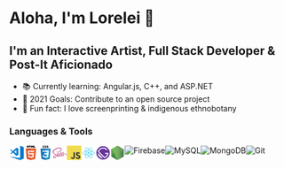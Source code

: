 # Aloha, I'm Lorelei 🤙

## I'm an Interactive Artist, Full Stack Developer & Post-It Aficionado

* 📚 Currently learning: Angular.js, C++, and ASP.NET 
* 🙌 2021 Goals: Contribute to an open source project
* 💖 Fun fact: I love screenprinting & indigenous ethnobotany

### Languages & Tools
[<img align="left" alt="Visual Studio Code" width="26px" src="https://raw.githubusercontent.com/github/explore/80688e429a7d4ef2fca1e82350fe8e3517d3494d/topics/visual-studio-code/visual-studio-code.png" />][website]
[<img align="left" alt="HTML5" width="26px" src="https://raw.githubusercontent.com/github/explore/80688e429a7d4ef2fca1e82350fe8e3517d3494d/topics/html/html.png" />][website]
[<img align="left" alt="CSS3" width="26px" src="https://raw.githubusercontent.com/github/explore/80688e429a7d4ef2fca1e82350fe8e3517d3494d/topics/css/css.png" />][website]
[<img align="left" alt="Sass" width="26px" src="https://raw.githubusercontent.com/github/explore/80688e429a7d4ef2fca1e82350fe8e3517d3494d/topics/sass/sass.png" />][website]
[<img align="left" alt="JavaScript" width="26px" src="https://raw.githubusercontent.com/github/explore/80688e429a7d4ef2fca1e82350fe8e3517d3494d/topics/javascript/javascript.png" />][website]
[<img align="left" alt="React" width="26px" src="https://raw.githubusercontent.com/github/explore/80688e429a7d4ef2fca1e82350fe8e3517d3494d/topics/react/react.png" />][website]
[<img align="left" alt="Gatsby" width="26px" src="https://raw.githubusercontent.com/github/explore/e94815998e4e0713912fed477a1f346ec04c3da2/topics/gatsby/gatsby.png" />][website]
[<img align="left" alt="Node.js" width="26px" src="https://raw.githubusercontent.com/github/explore/80688e429a7d4ef2fca1e82350fe8e3517d3494d/topics/nodejs/nodejs.png" />][website]
[<img align="left" alt="Firebase" height="26px" src="https://firebase.google.com/downloads/brand-guidelines/PNG/logo-logomark.png" />][website]
[<img align="left" alt="MySQL" height="26px" src="https://www.mysql.com/common/logos/logo-mysql-170x115.png" />](some)
[<img align="left" alt="MongoDB" height="26px" src="https://webassets.mongodb.com/_com_assets/cms/MongoDB_Logo_FullColorBlack_RGB-4td3yuxzjs.png" />][website]
[<img align="left" alt="Git" height="26px" src="https://git-scm.com/images/logos/downloads/Git-Logo-1788C.png" />][website]

[website]: https://loreleimiyamura.com
[linkedin]: https://www.linkedin.com/in/lorelei-miyamura/
